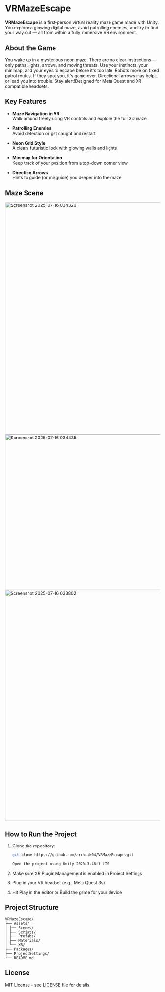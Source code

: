 # VRMazeEscape 

**VRMazeEscape** is a first-person virtual reality maze game made with Unity. You explore a glowing digital maze, avoid patrolling enemies, and try to find your way out — all from within a fully immersive VR environment.



## About the Game

You wake up in a mysterious neon maze.  There are no clear instructions — only paths, lights, arrows, and moving threats. Use your instincts, your minimap, and your eyes to escape before it's too late. Robots move on fixed patrol routes. If they spot you, it's game over. Directional arrows may help... or lead you into trouble. Stay alert!Designed for Meta Quest and XR-compatible headsets.


## Key Features

- **Maze Navigation in VR**  
  Walk around freely using VR controls and explore the full 3D maze

- **Patrolling Enemies**  
  Avoid detection or get caught and restart

- **Neon Grid Style**  
  A clean, futuristic look with glowing walls and lights

- **Minimap for Orientation**  
  Keep track of your position from a top-down corner view

- **Direction Arrows**  
  Hints to guide (or misguide) you deeper into the maze



## Maze Scene
<img width="1640" height="756" alt="Screenshot 2025-07-16 034320" src="https://github.com/user-attachments/assets/70e2c093-8f39-4dfb-962e-b776a9887c20" />
<img width="1165" height="507" alt="Screenshot 2025-07-16 034435" src="https://github.com/user-attachments/assets/abc1840b-0437-4e77-9b28-a9621a817366" />
<img width="1839" height="752" alt="Screenshot 2025-07-16 033802" src="https://github.com/user-attachments/assets/3914fe66-71e8-4c49-b968-25062b2332d1" />


## How to Run the Project

1. Clone the repository:
   ```bash
   git clone https://github.com/archiik04/VRMazeEscape.git

   Open the project using Unity 2020.3.48f1 LTS

2. Make sure XR Plugin Management is enabled in Project Settings

3. Plug in your VR headset (e.g., Meta Quest 3s)

4. Hit Play in the editor or Build the game for your device
   


## Project Structure

```
VRMazeEscape/
├── Assets/
│ ├── Scenes/
│ ├── Scripts/
│ ├── Prefabs/
│ ├── Materials/
│ └── XR/
├── Packages/
├── ProjectSettings/
└── README.md 
```

## License

MIT License - see [LICENSE](LICENSE) file for details.

